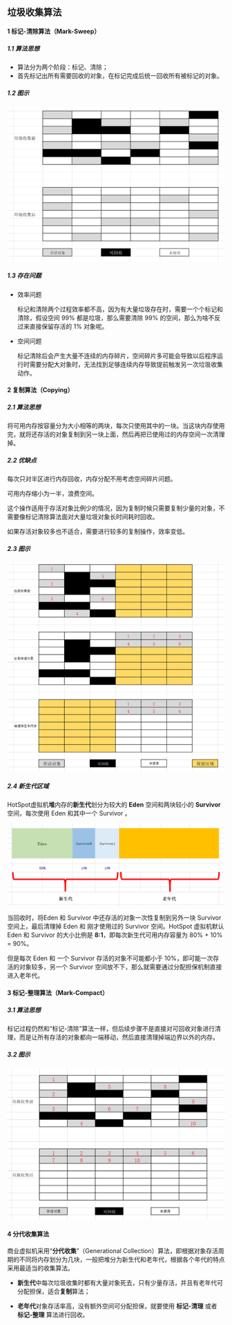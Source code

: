 ## 垃圾收集算法

#### 1 标记-清除算法（Mark-Sweep）

##### 1.1 算法思想

* 算法分为两个阶段：标记、清除；
* 首先标记出所有需要回收的对象，在标记完成后统一回收所有被标记的对象。

##### 1.2 图示

<img src="images.assets/1585745036400.png" alt="1585745036400" style="zoom: 80%;" />

##### 1.3 存在问题

* 效率问题

  标记和清除两个过程效率都不高，因为有大量垃圾存在时，需要一个个标记和清除，假设空间 99% 都是垃圾，那么需要清除 99% 的空间，那么为啥不反过来直接保留存活的 1% 对象呢。

* 空间问题

  标记清除后会产生大量不连续的内存碎片，空间碎片多可能会导致以后程序运行时需要分配大对象时，无法找到足够连续内存导致提前触发另一次垃圾收集动作。

#### 2 复制算法（Copying）

##### 2.1 算法思想

将可用内存按容量分为大小相等的两块，每次只使用其中的一块。当这块内存使用完，就将还存活的对象复制到另一块上面，然后再把已使用过的内存空间一次清理掉。

##### 2.2 优缺点

每次只对半区进行内存回收，内存分配不用考虑空间碎片问题。

可用内存缩小为一半，浪费空间。

这个操作适用于存活对象比例少的情况，因为复制时候只需要复制少量的对象，不需要像标记清除算法面对大量垃圾对象长时间耗时回收。

如果存活对象较多也不适合，需要进行较多的复制操作，效率变低。

##### 2.3 图示

<img src="images.assets/1585746048464.png" alt="1585746048464" style="zoom: 80%;" />

##### 2.4 新生代区域

HotSpot虚拟机**堆**内存的**新生代**划分为较大的 **Eden** 空间和两块较小的 **Survivor** 空间，每次使用 Eden 和其中一个 Survivor 。

![1585746783525](images.assets/1585746783525.png)

当回收时，将Eden 和 Survivor 中还存活的对象一次性复制到另外一块 Survivor 空间上，最后清理掉 Eden 和 刚才使用过的 Survivor 空间。HotSpot 虚拟机默认 Eden 和 Survivor 的大小比例是 **8:1**，即每次新生代可用内存容量为 80% + 10% = 90%。

但是每次 Eden 和 一个 Survivor 存活的对象不可能都小于 10%，即可能一次存活的对象较多，另一个 Survivor 空间放不下，那么就需要通过分配担保机制直接进入老年代。

#### 3 标记-整理算法（Mark-Compact）

##### 3.1 算法思想

标记过程仍然和“标记-清除”算法一样，但后续步骤不是直接对可回收对象进行清理，而是让所有存活的对象都向一端移动，然后直接清理掉端边界以外的内存。

##### 3.2 图示

<img src="images.assets/1585747436962.png" alt="1585747436962" style="zoom: 80%;" />

#### 4 分代收集算法

商业虚拟机采用“**分代收集**”（Generational Collection）算法，即根据对象存活周期的不同将内存划分为几块，一般把堆分为新生代和老年代，根据各个年代的特点采用最适当的收集算法。

* **新生代**中每次垃圾收集时都有大量对象死去，只有少量存活，并且有老年代可分配担保，适合**复制**算法；

* **老年代**对象存活率高，没有额外空间可分配担保，就要使用 **标记-清理** 或者 **标记-整理** 算法进行回收。